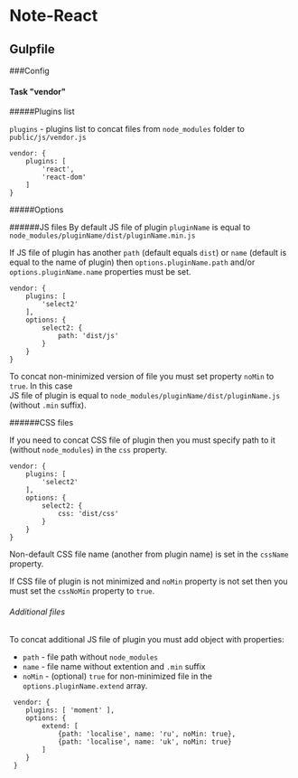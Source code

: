 # Note-React

## Gulpfile

###Config

#### Task "vendor"

#####Plugins list

`plugins` - plugins list to concat files from `node_modules` folder to `public/js/vendor.js` 

```
vendor: {
    plugins: [
        'react',
        'react-dom'
    ]
}
```    

#####Options

######JS files
By default JS file of plugin `pluginName` is equal to `node_modules/pluginName/dist/pluginName.min.js`

If JS file of plugin has another `path` (default equals `dist`) or `name` (default is equal to the name of plugin) then 
`options.pluginName.path` and/or `options.pluginName.name` properties must be set.

```
vendor: {
    plugins: [
        'select2'
    ],
    options: {
        select2: {
            path: 'dist/js'
        }
    }
}
```

To concat non-minimized version of file you must set property `noMin` to `true`. In this case  
JS file of plugin is equal to `node_modules/pluginName/dist/pluginName.js` (without `.min` suffix).

######CSS files

If you need to concat CSS file of plugin then you must specify path to it (without `node_modules`) in the `css` 
property. 

```
vendor: {
    plugins: [
        'select2'
    ],
    options: {
        select2: {
            css: 'dist/css'
        }
    }
}
```

Non-default CSS file name (another from plugin name) is set in the `cssName` property.

If CSS file of plugin is not minimized and `noMin` property is not set then you must set the `cssNoMin` property to `true`. 

###### Additional files

To concat additional JS file of plugin you must add object with properties:
 - `path` - file path without `node_modules`
 - `name` - file name without extention and `.min` suffix
 - `noMin` - (optional) `true` for non-minimized file
 in the `options.pluginName.extend` array.  
 
```
 vendor: {
    plugins: [ 'moment' ],
    options: {
        extend: [
            {path: 'localise', name: 'ru', noMin: true},
            {path: 'localise', name: 'uk', noMin: true}
        ]
    }
 }
```